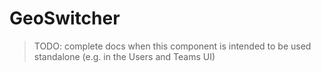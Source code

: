 # GeoSwitcher

> TODO: complete docs when this component is intended to be used standalone (e.g. in the Users and Teams UI)
